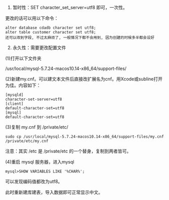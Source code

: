 1. 暂时性：SET character_set_server=utf8 即可，一次性。

更改的话可以用以下命令：

```
alter database cdadb character set utf8;
alter table customer character set utf8;
还可以改到字段, 不过太麻烦了, 一般情况下都不会用到, 因为创建的时候多半都会设好
```

2. 永久性：需要更改配置文件

(1)打开以下文件夹

/usr/local/mysql-5.7.24-macos10.14-x86_64/support-files/

(2)新建my.cnf。可以建文本文件后直接改扩展名为cnf。用Xcode或subline打开为佳。内容如下： 

```
[mysqld]
character-set-server=utf8
[client]
default-character-set=utf8
[mysql]
default-character-set=utf8
```

(3)复制 my.cnf 到 /private/etc/

```
sudo cp /usr/local/mysql-5.7.24-macos10.14-x86_64/support-files/my.cnf /private/etc/my.cnf
```

注意：其实 /etc 是 /private/etc 的一个替身，复制到两者皆可。

(4)重启 mysql 服务器，进入mysql

```
mysql>SHOW VARIABLES LIKE '%CHAR%';
```

可以发现编码值都改为utf8。

此时重新建库建表，导入数据即可正常显示中文。


